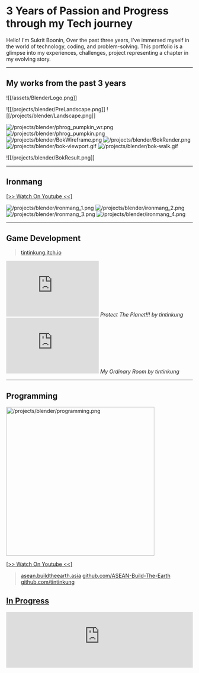 # 3 Years of Passion and Progress through my Tech journey

Hello! I'm Sukrit Boonin, Over the past three years, I've immersed myself in the world of technology, coding, and problem-solving. This portfolio is a glimpse into my experiences, challenges, project representing a chapter in my evolving story.

---

## My works from the past 3 years
![[/assets/BlenderLogo.png]]

![[/projects/blender/PreLandscape.png]]
![[/projects/blender/Landscape.png]]

<div className="grid gap-4 grid-cols-2 grid-rows-3">
    <img className="internal new my-0" src="/projects/blender/phrog_pumpkin_wr.png" alt="/projects/blender/phrog_pumpkin_wr.png" />
    <img className="internal new my-0" src="/projects/blender/phrog_pumpkin.png" alt="/projects/blender/phrog_pumpkin.png" />
    <img className="internal new my-0" src="/projects/blender/BokWireframe.png" alt="/projects/blender/BokWireframe.png" />
    <img className="internal new my-0" src="/projects/blender/BokRender.png" alt="/projects/blender/BokRender.png" />
    <img className="internal new my-0" src="/projects/blender/bok-viewport.gif" alt="/projects/blender/bok-viewport.gif" />
    <img className="internal new my-0" src="/projects/blender/bok-walk.gif" alt="/projects/blender/bok-walk.gif" />
</div>

![[/projects/blender/BokResult.png]]

---
## Ironmang
[[\>\> Watch On Youtube \<\<]](https://youtu.be/jx8poinmrQg?si=gcIQ_HAnnpS57SsQ)

<div className="grid gap-2 grid-cols-2 grid-rows-1 mt-5">
    <img className="internal new my-0" src="/projects/blender/ironmang_1.png" alt="/projects/blender/ironmang_1.png" />
    <img className="internal new my-0" src="/projects/blender/ironmang_2.png" alt="/projects/blender/ironmang_2.png" />
</div>
<div className="grid gap-2 grid-cols-2 grid-rows-1 my-2">
    <img className="internal new my-0" src="/projects/blender/ironmang_3.png" alt="/projects/blender/ironmang_3.png" />
    <img className="internal new my-0" src="/projects/blender/ironmang_4.png" alt="/projects/blender/ironmang_4.png" />
</div>

---

## Game Development

> [tintinkung.itch.io](https://tintinkung.itch.io)

<div className="grid gap-4 grid-cols-2 grid-rows-1">
    <div className="flex-auto text-center">
        <iframe className="max-w-20 max-h-20 my-2" width="250" frameborder="0" src="https://itch.io/embed/1178333?linkback=true&amp;bg_color=0f0f0f&amp;fg_color=ededed&amp;border_color=464646">
        </iframe>
        <i>Protect The Planet!!! by tintinkung</i>
    </div>
    <div className="flex-auto text-center">
        <iframe className="max-w-20 max-h-20 my-2" width="250" frameborder="0" src="https://itch.io/embed/1195540?bg_color=0f0f0f&amp;fg_color=ededed&amp;border_color=464646" >
        </iframe>
        <i>My Ordinary Room by tintinkung</i>
    </div>
</div>

---

## Programming

<img className="internal new my-4" width="400" src="/projects/blender/programming.png" alt="/projects/blender/programming.png" />

[[\>\> Watch On Youtube \<\<]](https://youtu.be/1sE8nxP-7y8)


> [asean.buildtheearth.asia](https://asean.buildtheearth.asia)
> [github.com/ASEAN-Build-The-Earth](https://github.com/ASEAN-Build-The-Earth)
> [github.com/tintinkung](https://github.com/tintinkung)

## [In Progress](https://deploy-preview-4--twofeetcat.netlify.app/)

<iframe className="my-2" width="100%" frameborder="0" src="https://deploy-preview-4--twofeetcat.netlify.app/"></iframe>